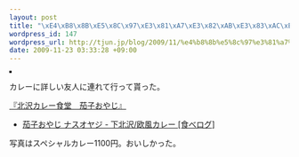 ```yaml
--- 
layout: post
title: "\xE4\xB8\x8B\xE5\x8C\x97\xE3\x81\xA7\xE3\x82\xAB\xE3\x83\xAC\xE3\x83\xBC"
wordpress_id: 147
wordpress_url: http://tjun.jp/blog/2009/11/%e4%b8%8b%e5%8c%97%e3%81%a7%e3%82%ab%e3%83%ac%e3%83%bc/
date: 2009-11-23 03:33:28 +09:00
---
```

<a title="photo sharing" href="http://www.flickr.com/photos/taka-jun/4125542418/"><img style="border: solid 2px #000000;" src="http://farm3.static.flickr.com/2518/4125542418_8c5fc1970a_m.jpg" alt="" /></a>
<span style="font-size: 0.9em; margin-top: 0px;"><a href="http://www.flickr.com/people/taka-jun/"></a>
</span>

カレーに詳しい友人に連れて行って貰った。

<a href="http://nasu-oyaji.com/">『北沢カレー食堂　茄子おやじ』</a>
<ul>
	<li><a href="http://r.tabelog.com/tokyo/A1318/A131802/13001385/">茄子おやじ ナスオヤジ - 下北沢/欧風カレー [食べログ]</a></li>
</ul>

写真はスペシャルカレー1100円。おいしかった。
